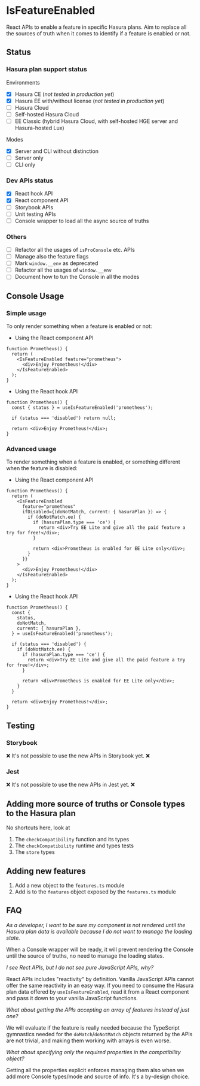 # IsFeatureEnabled

React APIs to enable a feature in specific Hasura plans. Aim to replace all the sources of truth when it comes to identify if a feature is enabled or not.

## Status

### Hasura plan support status

Environments

- [x] Hasura CE (_not tested in production yet_)
- [x] Hasura EE with/without license (_not tested in production yet_)
- [ ] Hasura Cloud
- [ ] Self-hosted Hasura Cloud
- [ ] EE Classic (hybrid Hasura Cloud, with self-hosted HGE server and Hasura-hosted Lux)

Modes

- [x] Server and CLI without distinction
- [ ] Server only
- [ ] CLI only

### Dev APIs status

- [x] React hook API
- [x] React component API
- [ ] Storybook APIs
- [ ] Unit testing APIs
- [ ] Console wrapper to load all the async source of truths

### Others

- [ ] Refactor all the usages of `isProConsole` etc. APIs
- [ ] Manage also the feature flags
- [ ] Mark `window.__env` as deprecated
- [ ] Refactor all the usages of `window.__env`
- [ ] Document how to tun the Console in all the modes

## Console Usage

### Simple usage

To only render something when a feature is enabled or not:

- Using the React component API

```tsx
function Prometheus() {
  return (
    <IsFeatureEnabled feature="prometheus">
      <div>Enjoy Prometheus!</div>
    </IsFeatureEnabled>
  );
}
```

- Using the React hook API

```tsx
function Prometheus() {
  const { status } = useIsFeatureEnabled('prometheus');

  if (status === 'disabled') return null;

  return <div>Enjoy Prometheus!</div>;
}
```

### Advanced usage

To render something when a feature is enabled, or something different when the feature is disabled:

- Using the React component API

```tsx
function Prometheus() {
  return (
    <IsFeatureEnabled
      feature="prometheus"
      ifDisabled={(doNotMatch, current: { hasuraPlan }) => {
        if (doNotMatch.ee) {
          if (hasuraPlan.type === 'ce') {
            return <div>Try EE Lite and give all the paid feature a try for free!</div>;
          }

          return <div>Prometheus is enabled for EE Lite only</div>;
        }
      }}
    >
      <div>Enjoy Prometheus!</div>
    </IsFeatureEnabled>
  );
}
```

- Using the React hook API

```tsx
function Prometheus() {
  const {
    status,
    doNotMatch,
    current: { hasuraPlan },
  } = useIsFeatureEnabled('prometheus');

  if (status === 'disabled') {
    if (doNotMatch.ee) {
      if (hasuraPlan.type === 'ce') {
        return <div>Try EE Lite and give all the paid feature a try for free!</div>;
      }

      return <div>Prometheus is enabled for EE Lite only</div>;
    }
  }

  return <div>Enjoy Prometheus!</div>;
}
```

## Testing

### Storybook

❌ It's not possible to use the new APIs in Storybook yet. ❌

### Jest

❌ It's not possible to use the new APIs in Jest yet. ❌

## Adding more source of truths or Console types to the Hasura plan

No shortcuts here, look at

1. The `checkCompatibility` function and its types
2. The `checkCompatibility` runtime and types tests
3. The `store` types

## Adding new features

1. Add a new object to the `features.ts` module
2. Add is to the `features` object exposed by the `features.ts` module

## FAQ

_As a developer, I want to be sure my component is not rendered until the Hasura plan data is available because I do not want to manage the loading state._

When a Console wrapper will be ready, it will prevent rendering the Console until the source of truths, no need to manage the loading states.

_I see Rect APIs, but I do not see pure JavaScript APIs, why?_

React APIs includes "reactivity" by definition. Vanilla JavaScript APIs cannot offer the same reactivity in an easy way. If you need to consume the Hasura plan data offered by `useIsFeatureEnabled`, read it from a React component and pass it down to your vanilla JavaScript functions.

_What about getting the APIs accepting an array of features instead of just one?_

We will evaluate if the feature is really needed because the TypeScript gymnastics needed for the `doMatch`/`doNotMatch` objects returned by the APIs are not trivial, and making them working with arrays is even worse.

_What about specifying only the required properties in the compatibility object?_

Getting all the properties explicit enforces managing them also when we add more Console types/mode and source of info. It's a by-design choice.

